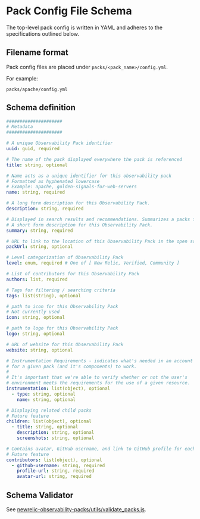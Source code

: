# Pack Config File Schema

The top-level pack config is written in YAML and adheres to the specifications outlined below.

## Filename format

Pack config files are placed under `packs/<pack_name>/config.yml`.

For example:

`packs/apache/config.yml`

## Schema definition

```yaml
#####################
# Metadata
#####################

# A unique Observability Pack identifier
uuid: guid, required

# The name of the pack displayed everywhere the pack is referenced
title: string, optional

# Name acts as a unique identifier for this observability pack
# Formatted as hyphenated lowercase
# Example: apache, golden-signals-for-web-servers
name: string, required

# A long form description for this Observability Pack.
description: string, required

# Displayed in search results and recommendations. Summarizes a packs functionality.
# A short form description for this Observability Pack.
summary: string, required

# URL to link to the location of this Observability Pack in the open source repo
packUrl: string, optional

# Level categorization of Observability Pack
level: enum, required # One of [ New Relic, Verified, Community ]

# List of contributors for this Observability Pack
authors: list, required

# Tags for filtering / searching criteria
tags: list(string), optional

# path to icon for this Observability Pack
# Not currently used
icon: string, optional

# path to logo for this Observability Pack
logo: string, optional

# URL of website for this Observability Pack
website: string, optional

# Instrumentation Requirements - indicates what's needed in an account
# for a given pack (and it's components) to work.
#
# It's important that we're able to verify whether or not the user's
# environment meets the requirements for the use of a given resource.
instrumentation: list(object), optional
  - type: string, optional
    name: string, optional

# Displaying related child packs
# Future feature
children: list(object), optional
  - title: string, optional
    description: string, optional
    screenshots: string, optional

# Contains avatar, GitHub username, and link to GitHub profile for each contributor
# Future feature
contributors: list(object), optional
  - github-username: string, required
    profile-url: string, required
    avatar-url: string, required
```

## Schema Validator

See [newrelic-observability-packs/utils/validate_packs.js](../utils/validate_packs.js).
